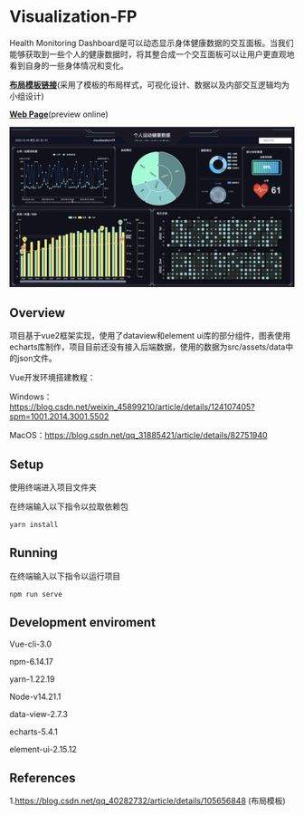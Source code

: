 # Visualization-FP

Health Monitoring Dashboard是可以动态显示身体健康数据的交互面板。当我们能够获取到一些个人的健康数据时，将其整合成一个交互面板可以让用户更直观地看到自身的一些身体情况和变化。

[**布局模板链接**](https://blog.csdn.net/qq_40282732/article/details/105656848)(采用了模板的布局样式，可视化设计、数据以及内部交互逻辑均为小组设计)

[**Web Page**](https://kenyank1dd.github.io/Visualization-Final-Project/#/)(preview online)

![image](https://github.com/fuyyyyy/Visualization-FP/blob/main/web%20display.png)

## Overview

项目基于vue2框架实现，使用了dataview和element ui库的部分组件，图表使用echarts库制作，项目目前还没有接入后端数据，使用的数据为src/assets/data中的json文件。

Vue开发环境搭建教程：

Windows：https://blog.csdn.net/weixin_45899210/article/details/124107405?spm=1001.2014.3001.5502

MacOS：https://blog.csdn.net/qq_31885421/article/details/82751940

## Setup

使用终端进入项目文件夹

在终端输入以下指令以拉取依赖包

```tcl
yarn install
```

## Running
在终端输入以下指令以运行项目
```tcl
npm run serve
```
## Development enviroment

Vue-cli-3.0

npm-6.14.17

yarn-1.22.19

Node-v14.21.1

data-view-2.7.3

echarts-5.4.1

element-ui-2.15.12

## References
1.https://blog.csdn.net/qq_40282732/article/details/105656848 (布局模板)


